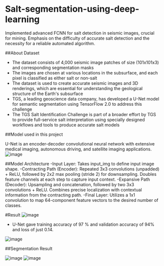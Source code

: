 # Salt-segmentation-using-deep-learning
Implemented advanced FCNN for salt detection in seismic images, crucial for mining. Emphasis on the difficulty of accurate salt detection and the necessity for a reliable automated algorithm.

##About Dataset
- The dataset consists of 4,000 seismic image patches of size (101x101x3) and corresponding segmentation masks
- The images are chosen at various locations in the subsurface, and each pixel is classified as either salt or non-salt
- The dataset is used to create accurate seismic images and 3D renderings, which are essential for understanding the geological structure of the Earth's subsurface
- TGS, a leading geoscience data company, has developed a U-Net model for semantic segmentation using TensorFlow 2.0 to address this challenge
- The TGS Salt Identification Challenge is part of a broader effort by TGS to provide full-service salt interpretation using specially designed workflows and tools to produce accurate salt models

##Model used in this project

U-Net is an encoder-decoder convolutional neural network with extensive medical imaging, autonomous driving, and satellite imaging applications.
![image](https://github.com/prathvi02/Salt-segmentation-using-deep-learning/assets/73091532/7a366c05-0162-4b84-a404-dd965bbf0360)

##Model Architecture
-Input Layer: Takes input_img to define input image shape.
-Contracting Path (Encoder): Repeated 3x3 convolutions (unpadded) + ReLU, followed by 2x2 max pooling (stride 2) for downsampling. Doubles feature channels at each step to capture input context.
-Expansive Path (Decoder): Upsampling and concatenation, followed by two 3x3 convolutions + ReLU. Combines precise localization with contextual information from the contracting path.
-Final Layer: Utilizes a 1x1 convolution to map 64-component feature vectors to the desired number of classes.

#Result
![image](https://github.com/prathvi02/Salt-segmentation-using-deep-learning/assets/73091532/003c6e99-3a30-4fd5-8552-bc03401d426a)

- U-Net gave training accuracy of 97 % and validation accuracy of 94% and loss of just 0.14.

![image](https://github.com/prathvi02/Salt-segmentation-using-deep-learning/assets/73091532/3327d3bd-c267-4320-b821-c630d62e8f98)


##Segmentation Result

![image](https://github.com/prathvi02/Salt-segmentation-using-deep-learning/assets/73091532/31372fb1-b113-4575-85d5-eec51d05de59)
![image](https://github.com/prathvi02/Salt-segmentation-using-deep-learning/assets/73091532/db836ccd-9b3a-43fe-9537-002ecbe66105)






